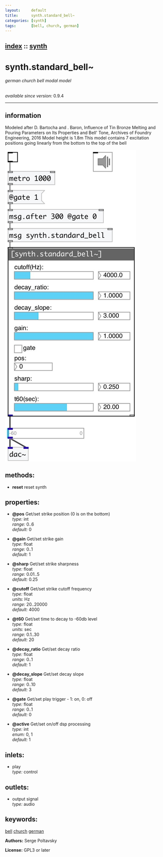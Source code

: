 ```yaml
---
layout:     default
title:      synth.standard_bell~
categories: [synth]
tags:       [bell, church, german]
---
```

[index](index.html) :: [synth](category_synth.html)
---

# synth.standard_bell~

###### german church bell modal model

*available since version:* 0.9.4

---


## information
Modeled after D. Bartocha and . Baron, Influence of Tin Bronze Melting and Pouring Parameters on Its Properties and Bell&#39; Tone, Archives of Foundry Engineering, 2016 Model height is 1.8m This model contains 7 excitation positions going linearly from the bottom to the top of the bell


[![example](../examples/img/synth.standard_bell~.jpg)](../examples/pd/synth.standard_bell~.pd)





## methods:

* **reset**
reset synth<br>




## properties:

* **@pos** 
Get/set strike position (0 is on the bottom)<br>
_type:_ int<br>
_range:_ 0..6<br>
_default:_ 0<br>

* **@gain** 
Get/set strike gain<br>
_type:_ float<br>
_range:_ 0..1<br>
_default:_ 1<br>

* **@sharp** 
Get/set strike sharpness<br>
_type:_ float<br>
_range:_ 0.01..5<br>
_default:_ 0.25<br>

* **@cutoff** 
Get/set strike cutoff frequency<br>
_type:_ float<br>
_units:_ Hz<br>
_range:_ 20..20000<br>
_default:_ 4000<br>

* **@t60** 
Get/set time to decay to -60db level<br>
_type:_ float<br>
_units:_ sec<br>
_range:_ 0.1..30<br>
_default:_ 20<br>

* **@decay_ratio** 
Get/set decay ratio<br>
_type:_ float<br>
_range:_ 0..1<br>
_default:_ 1<br>

* **@decay_slope** 
Get/set decay slope<br>
_type:_ float<br>
_range:_ 0..10<br>
_default:_ 3<br>

* **@gate** 
Get/set play trigger - 1: on, 0: off<br>
_type:_ float<br>
_range:_ 0..1<br>
_default:_ 0<br>

* **@active** 
Get/set on/off dsp processing<br>
_type:_ int<br>
_enum:_ 0, 1<br>
_default:_ 1<br>



## inlets:

* play<br>
_type:_ control



## outlets:

* output signal<br>
_type:_ audio



## keywords:

[bell](keywords/bell.html)
[church](keywords/church.html)
[german](keywords/german.html)






**Authors:** Serge Poltavsky




**License:** GPL3 or later





